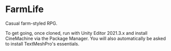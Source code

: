 # FarmLife
Casual farm-styled RPG.

To get going, once cloned, run with Unity Editor 2021.3.x and install CineMachine via the Package Manager.
You will also automatically be asked to install TextMeshPro's essentials.